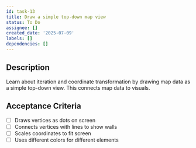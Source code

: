 ```yaml
---
id: task-13
title: Draw a simple top-down map view
status: To Do
assignee: []
created_date: '2025-07-09'
labels: []
dependencies: []
---
```


## Description

Learn about iteration and coordinate transformation by drawing map data as a simple top-down view. This connects map data to visuals.

## Acceptance Criteria

- [ ] Draws vertices as dots on screen
- [ ] Connects vertices with lines to show walls
- [ ] Scales coordinates to fit screen
- [ ] Uses different colors for different elements

